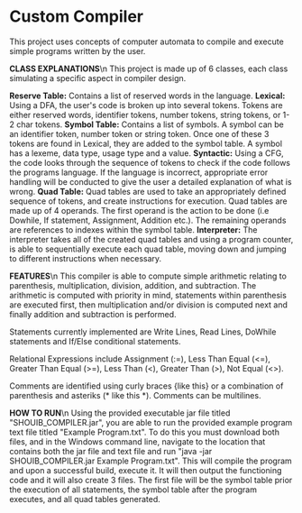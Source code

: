 # Custom Compiler
This project uses concepts of computer automata to compile and execute simple programs written by the user.

**CLASS EXPLANATIONS**\n
This project is made up of 6 classes, each class simulating a specific aspect in compiler design. 

**Reserve Table:** Contains a list of reserved words in the language. 
**Lexical:** Using a DFA, the user's code is broken up into several tokens. Tokens are either reserved words, identifier tokens, number tokens, string tokens, or 1-2 char tokens. 
**Symbol Table:** Contains a list of symbols. A symbol can be an identifier token, number token or string token. Once one of these 3 tokens are found in Lexical, they are added to the symbol table. A symbol has a lexeme, data type, usage type and a value.
**Syntactic:** Using a CFG, the code looks through the sequence of tokens to check if the code follows the programs language. If the language is incorrect, appropriate error handling will be conducted to give the user a detailed explanation of what is wrong. 
**Quad Table:** Quad tables are used to take an appropriately defined sequence of tokens, and create instructions for execution. Quad tables are made up of 4 operands. The first operand is the action to be done (i.e Dowhile, If statement, Assignment, Addition etc.). The remaining operands are references to indexes within the symbol table. 
**Interpreter:** The interpreter takes all of the created quad tables and using a program counter, is able to sequentially execute each quad table, moving down and jumping to different instructions when necessary.

**FEATURES**\n
This compiler is able to compute simple arithmetic relating to parenthesis, multiplication, division, addition, and subtraction. The arithmetic is computed with priority in mind, statements within parenthesis are executed first, then multiplication and/or division is computed next and finally addition and subtraction is performed.

Statements currently implemented are Write Lines, Read Lines, DoWhile statements and If/Else conditional statements.

Relational Expressions include Assignment (:=), Less Than Equal (<=), Greater Than Equal (>=), Less Than (<), Greater Than (>), Not Equal (<>).

Comments are identified using curly braces {like this} or a combination of parenthesis and asteriks (* like this \*). Comments can be multilines.

**HOW TO RUN**\n
Using the provided executable jar file titled "SHOUIB_COMPILER.jar", you are able to run the provided example program text file titled "Example Program.txt". To do this you must download both files, and in the Windows command line, navigate to the location that contains both the jar file and text file and run "java -jar SHOUIB_COMPILER.jar Example Program.txt". This will compile the program and upon a successful build, execute it. It will then output the functioning code and it will also create 3 files. The first file will be the symbol table prior the execution of all statements, the symbol table after the program executes, and all quad tables generated.
